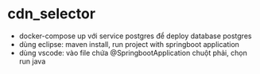 # cdn_selector

- docker-compose up với service postgres để deploy database postgres
- dùng eclipse: maven install, run project with springboot application
- dùng vscode: vào file chứa @SpringbootApplication chuột phải, chọn run java